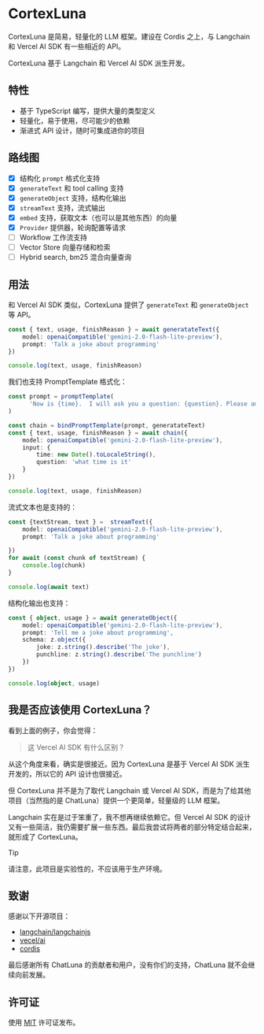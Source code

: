 # CortexLuna

CortexLuna 是简易，轻量化的 LLM 框架。建设在 Cordis 之上，与 Langchain 和 Vercel AI SDK 有一些相近的 API。

CortexLuna 基于 Langchain 和 Vercel AI SDK 派生开发。

## 特性

* 基于 TypeScript 编写，提供大量的类型定义
* 轻量化，易于使用，尽可能少的依赖
* 渐进式 API 设计，随时可集成进你的项目

## 路线图

* [x] 结构化 `prompt` 格式化支持
* [x] `generateText` 和 tool calling 支持
* [x] `generateObject` 支持，结构化输出
* [x] `streamText` 支持，流式输出
* [x] `embed` 支持，获取文本（也可以是其他东西）的向量
* [x] `Provider` 提供器，轮询配置等请求
* [ ] Workflow 工作流支持
* [ ] Vector Store 向量存储和检索
* [ ] Hybrid search, bm25 混合向量查询

## 用法

和 Vercel AI SDK 类似，CortexLuna 提供了 `generateText` 和 `generateObject` 等 API。

```typescript
const { text, usage, finishReason } = await generatateText({
    model: openaiCompatible('gemini-2.0-flash-lite-preview'),
    prompt: 'Talk a joke about programming'
})

console.log(text, usage, finishReason)
```

我们也支持 PromptTemplate 格式化：

```typescript
const prompt = promptTemplate(
      'Now is {time}.  I will ask you a question: {question}. Please answer it.'
)

const chain = bindPromptTemplate(prompt, generatateText)
const { text, usage, finishReason } = await chain({
    model: openaiCompatible('gemini-2.0-flash-lite-preview'),
    input: {
        time: new Date().toLocaleString(),
        question: 'what time is it'
    }
})

console.log(text, usage, finishReason)
```

流式文本也是支持的：

```typescript
const {textStream, text } =  streamText({
    model: openaiCompatible('gemini-2.0-flash-lite-preview'),
    prompt: 'Talk a joke about programming'

})
for await (const chunk of textStream) {
    console.log(chunk)
}

console.log(await text)
```

结构化输出也支持：

```typescript
const { object, usage } = await generateObject({
    model: openaiCompatible('gemini-2.0-flash-lite-preview'),
    prompt: 'Tell me a joke about programming',
    schema: z.object({
        joke: z.string().describe('The joke'),
        punchline: z.string().describe('The punchline')
    })
})

console.log(object, usage)
```

## 我是否应该使用 CortexLuna？

看到上面的例子，你会觉得：

> 这 Vercel AI SDK 有什么区别？


从这个角度来看，确实是很接近。因为 CortexLuna 是基于 Vercel AI SDK 派生开发的，所以它的 API 设计也很接近。

但 CortexLuna 并不是为了取代 Langchain 或 Vercel AI SDK，而是为了给其他项目（当然指的是 ChatLuna）提供一个更简单，轻量级的 LLM 框架。

Langchain 实在是过于笨重了，我不想再继续依赖它。但 Vercel AI SDK 的设计又有一些简洁，我仍需要扩展一些东西。最后我尝试将两者的部分特定结合起来，就形成了 CortexLuna。

> [!TIP]
> 请注意，此项目是实验性的，不应该用于生产环境。

## 致谢

感谢以下开源项目：

* [langchain/langchainjs](https://github.com/langchain-ai/langchainjs)
* [vecel/ai](https://github.com/vercel)
* [cordis](https://github.com/cordiverse/cordis)

最后感谢所有 ChatLuna 的贡献者和用户，没有你们的支持，ChatLuna 就不会继续向前发展。

## 许可证

使用 [MIT](./LICENSE) 许可证发布。
